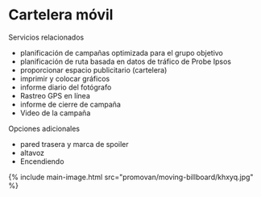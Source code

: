 # Cartelera móvil

Servicios relacionados

- planificación de campañas optimizada para el grupo objetivo
- planificación de ruta basada en datos de tráfico de Probe Ipsos
- proporcionar espacio publicitario (cartelera)
- imprimir y colocar gráficos
- informe diario del fotógrafo
- Rastreo GPS en línea
- informe de cierre de campaña
- Video de la campaña

Opciones adicionales

- pared trasera y marca de spoiler
- altavoz
- Encendiendo

{% include main-image.html src="promovan/moving-billboard/khxyq.jpg" %}
